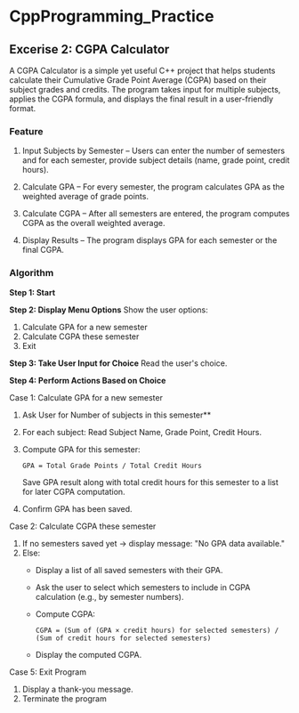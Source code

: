 # CppProgramming_Practice

## Excerise 2: CGPA Calculator
A CGPA Calculator is a simple yet useful C++ project that helps students calculate their Cumulative Grade Point Average (CGPA) based on their subject grades and credits. The program takes input for multiple subjects, applies the CGPA formula, and displays the final result in a user-friendly format.

### Feature
1. Input Subjects by Semester – Users can enter the number of semesters and for each semester, provide subject details (name, grade point, credit hours).

2. Calculate GPA – For every semester, the program calculates GPA as the weighted average of grade points.

3. Calculate CGPA – After all semesters are entered, the program computes CGPA as the overall weighted average.

4. Display Results – The program displays GPA for each semester or the final CGPA.

### Algorithm

**Step 1: Start**

**Step 2: Display Menu Options**
Show the user options:

1. Calculate GPA for a new semester
2. Calculate CGPA these semester
3. Exit

**Step 3: Take User Input for Choice**
Read the user's choice.

**Step 4: Perform Actions Based on Choice**

Case 1: Calculate GPA for a new semester
1. Ask User for Number of subjects in this semester**
2. For each subject: Read Subject Name, Grade Point, Credit Hours.
3. Compute GPA for this semester:

   ```GPA = Total Grade Points / Total Credit Hours```

   Save GPA result along with total credit hours for this semester to a list for later CGPA computation.

4. Confirm GPA has been saved.

Case 2: Calculate CGPA these semester
1. If no semesters saved yet → display message: "No GPA data available."
2. Else:
   - Display a list of all saved semesters with their GPA.
   - Ask the user to select which semesters to include in CGPA calculation (e.g., by semester numbers).
   - Compute CGPA:

     ```CGPA = (Sum of (GPA × credit hours) for selected semesters) / (Sum of credit hours for selected semesters)```

   - Display the computed CGPA.

Case 5: Exit Program
1. Display a thank-you message.
2. Terminate the program
